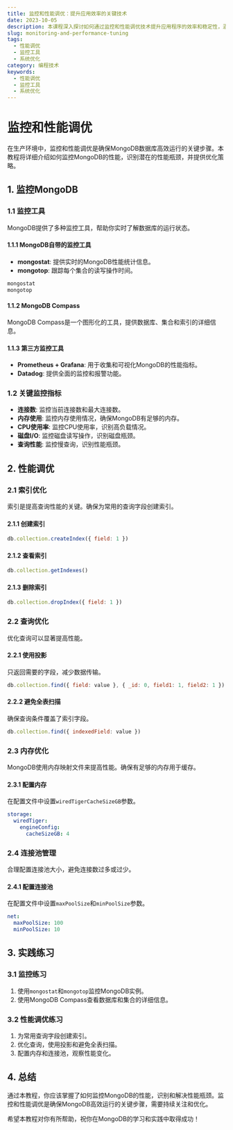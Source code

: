 ```yaml
---
title: 监控和性能调优：提升应用效率的关键技术
date: 2023-10-05
description: 本课程深入探讨如何通过监控和性能调优技术提升应用程序的效率和稳定性，涵盖关键工具和技术，帮助开发者优化系统性能。
slug: monitoring-and-performance-tuning
tags:
  - 性能调优
  - 监控工具
  - 系统优化
category: 编程技术
keywords:
  - 性能调优
  - 监控工具
  - 系统优化
---
```


# 监控和性能调优

在生产环境中，监控和性能调优是确保MongoDB数据库高效运行的关键步骤。本教程将详细介绍如何监控MongoDB的性能，识别潜在的性能瓶颈，并提供优化策略。

## 1. 监控MongoDB

### 1.1 监控工具

MongoDB提供了多种监控工具，帮助你实时了解数据库的运行状态。

#### 1.1.1 MongoDB自带的监控工具

- **mongostat**: 提供实时的MongoDB性能统计信息。
- **mongotop**: 跟踪每个集合的读写操作时间。

```bash
mongostat
mongotop
```

#### 1.1.2 MongoDB Compass

MongoDB Compass是一个图形化的工具，提供数据库、集合和索引的详细信息。

#### 1.1.3 第三方监控工具

- **Prometheus + Grafana**: 用于收集和可视化MongoDB的性能指标。
- **Datadog**: 提供全面的监控和报警功能。

### 1.2 关键监控指标

- **连接数**: 监控当前连接数和最大连接数。
- **内存使用**: 监控内存使用情况，确保MongoDB有足够的内存。
- **CPU使用率**: 监控CPU使用率，识别高负载情况。
- **磁盘I/O**: 监控磁盘读写操作，识别磁盘瓶颈。
- **查询性能**: 监控慢查询，识别性能瓶颈。

## 2. 性能调优

### 2.1 索引优化

索引是提高查询性能的关键。确保为常用的查询字段创建索引。

#### 2.1.1 创建索引

```javascript
db.collection.createIndex({ field: 1 })
```

#### 2.1.2 查看索引

```javascript
db.collection.getIndexes()
```

#### 2.1.3 删除索引

```javascript
db.collection.dropIndex({ field: 1 })
```

### 2.2 查询优化

优化查询可以显著提高性能。

#### 2.2.1 使用投影

只返回需要的字段，减少数据传输。

```javascript
db.collection.find({ field: value }, { _id: 0, field1: 1, field2: 1 })
```

#### 2.2.2 避免全表扫描

确保查询条件覆盖了索引字段。

```javascript
db.collection.find({ indexedField: value })
```

### 2.3 内存优化

MongoDB使用内存映射文件来提高性能。确保有足够的内存用于缓存。

#### 2.3.1 配置内存

在配置文件中设置`wiredTigerCacheSizeGB`参数。

```yaml
storage:
  wiredTiger:
    engineConfig:
      cacheSizeGB: 4
```

### 2.4 连接池管理

合理配置连接池大小，避免连接数过多或过少。

#### 2.4.1 配置连接池

在配置文件中设置`maxPoolSize`和`minPoolSize`参数。

```yaml
net:
  maxPoolSize: 100
  minPoolSize: 10
```

## 3. 实践练习

### 3.1 监控练习

1. 使用`mongostat`和`mongotop`监控MongoDB实例。
2. 使用MongoDB Compass查看数据库和集合的详细信息。

### 3.2 性能调优练习

1. 为常用查询字段创建索引。
2. 优化查询，使用投影和避免全表扫描。
3. 配置内存和连接池，观察性能变化。

## 4. 总结

通过本教程，你应该掌握了如何监控MongoDB的性能，识别和解决性能瓶颈。监控和性能调优是确保MongoDB高效运行的关键步骤，需要持续关注和优化。

希望本教程对你有所帮助，祝你在MongoDB的学习和实践中取得成功！